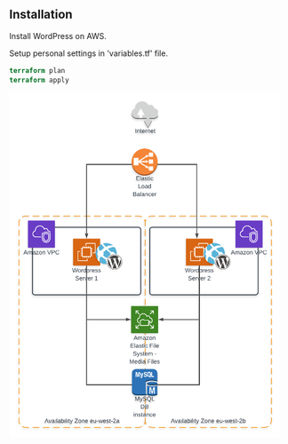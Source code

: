## Installation

Install WordPress on AWS.

Setup personal settings in 'variables.tf' file.

```terraform init
terraform plan
terraform apply
```

![Alt text](data/scheme.png?raw=true "Scheme")